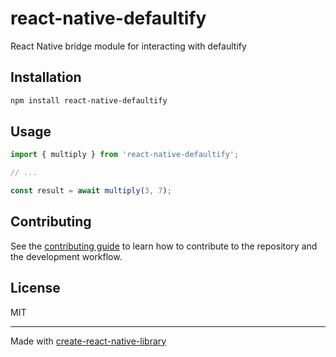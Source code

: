 # react-native-defaultify

React Native bridge module for interacting with defaultify

## Installation

```sh
npm install react-native-defaultify
```

## Usage

```js
import { multiply } from 'react-native-defaultify';

// ...

const result = await multiply(3, 7);
```

## Contributing

See the [contributing guide](CONTRIBUTING.md) to learn how to contribute to the repository and the development workflow.

## License

MIT

---

Made with [create-react-native-library](https://github.com/callstack/react-native-builder-bob)
